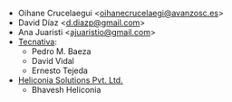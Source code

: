- Oihane Crucelaegui \<<oihanecrucelaegi@avanzosc.es>\>
- David Díaz \<<d.diazp@gmail.com>\>
- Ana Juaristi \<<ajuaristio@gmail.com>\>
- [Tecnativa](https://www.tecnativa.com):
  - Pedro M. Baeza
  - David Vidal
  - Ernesto Tejeda
- [Heliconia Solutions Pvt. Ltd.](https://www.heliconia.io)
  - Bhavesh Heliconia

